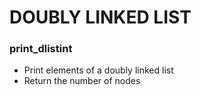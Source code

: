 # DOUBLY LINKED LIST

### print_dlistint
- Print elements of a doubly linked list
- Return the number of nodes
